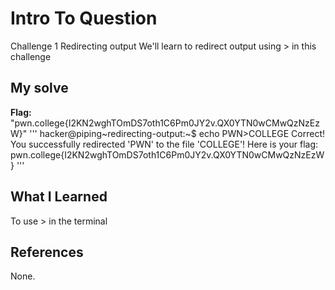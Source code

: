 # Intro To Question
Challenge 1 
Redirecting output 
We'll learn to redirect output using > in this challenge
## My solve
**Flag:** "pwn.college{I2KN2wghTOmDS7oth1C6Pm0JY2v.QX0YTN0wCMwQzNzEzW}"
'''
hacker@piping~redirecting-output:~$ echo PWN>COLLEGE
Correct! You successfully redirected 'PWN' to the file 'COLLEGE'! Here is your
flag:
pwn.college{I2KN2wghTOmDS7oth1C6Pm0JY2v.QX0YTN0wCMwQzNzEzW}
'''
## What I Learned
To use > in the terminal  
## References
None.
